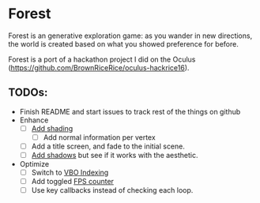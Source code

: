 # Forest

Forest is an generative exploration game: as you wander in new directions, the
world is created based on what you showed preference for before.

Forest is a port of a hackathon project I did on the Oculus
(https://github.com/BrownRiceRice/oculus-hackrice16).

## TODOs:

* Finish README and start issues to track rest of the things on github
* Enhance
  * [ ] [Add shading](http://www.opengl-tutorial.org/beginners-tutorials/tutorial-8-basic-shading/)
    * [ ] Add normal information per vertex
  * [ ] Add a title screen, and fade to the initial scene.
  * [ ] [Add shadows](http://www.opengl-tutorial.org/intermediate-tutorials/tutorial-16-shadow-mapping/)
     but see if it works with the aesthetic.
* Optimize
  * [ ] Switch to [VBO Indexing](http://www.opengl-tutorial.org/intermediate-tutorials/tutorial-9-vbo-indexing/)
  * [ ] Add toggled [FPS counter](http://www.opengl-tutorial.org/miscellaneous/an-fps-counter/)
  * [ ] Use key callbacks instead of checking each loop.
